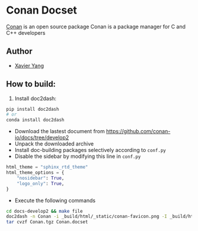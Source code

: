 # Conan Docset

[Conan](https://github.com/conan-io/conan) is an open source package Conan is a package manager for C and C++ developers

## Author

- [Xavier Yang](https://github.com/ivaquero)

## How to build:

1. Install doc2dash:

```bash
pip install doc2dash
# or
conda install doc2dash
```

- Download the lastest document from https://github.com/conan-io/docs/tree/develop2
- Unpack the downloaded archive
- Install doc-building packages selectively according to `conf.py`
- Disable the sidebar by modifying this line in `conf.py`

```python
html_theme = "sphinx_rtd_theme"
html_theme_options = {
    "nosidebar": True,
    "logo_only": True,
}
```

- Execute the following commands

```bash
cd docs-develop2 && make file
doc2dash -n Conan -i _build/html/_static/conan-favicon.png -I _build/html/index.html -v _build/html
tar cvzf Conan.tgz Conan.docset
```
